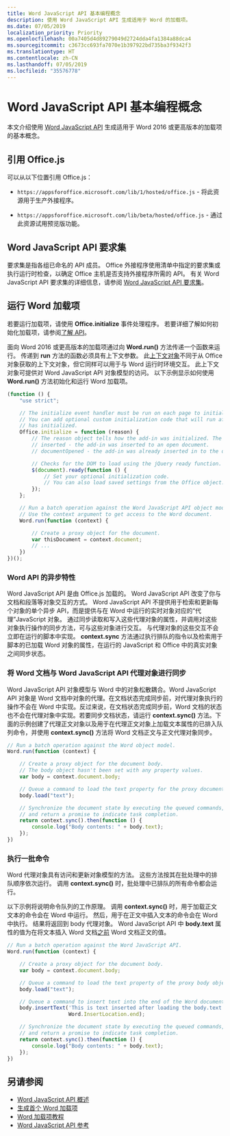 ```yaml
---
title: Word JavaScript API 基本编程概念
description: 使用 Word JavaScript API 生成适用于 Word 的加载项。
ms.date: 07/05/2019
localization_priority: Priority
ms.openlocfilehash: 00a7405d4d89279049d2724dda4fa1384a88dca4
ms.sourcegitcommit: c3673cc693fa7070e1b397922bd735ba3f9342f3
ms.translationtype: HT
ms.contentlocale: zh-CN
ms.lasthandoff: 07/05/2019
ms.locfileid: "35576778"
---
```

# <a name="fundamental-programming-concepts-with-the-word-javascript-api"></a>Word JavaScript API 基本编程概念

本文介绍使用 [Word JavaScript API](../reference/overview/word-add-ins-reference-overview.md) 生成适用于 Word 2016 或更高版本的加载项的基本概念。

## <a name="referencing-officejs"></a>引用 Office.js

可以从以下位置引用 Office.js：

- `https://appsforoffice.microsoft.com/lib/1/hosted/office.js` - 将此资源用于生产外接程序。

- `https://appsforoffice.microsoft.com/lib/beta/hosted/office.js` - 通过此资源试用预览版功能。

## <a name="word-javascript-api-requirement-sets"></a>Word JavaScript API 要求集

要求集是指各组已命名的 API 成员。 Office 外接程序使用清单中指定的要求集或执行运行时检查，以确定 Office 主机是否支持外接程序所需的 API。 有关 Word JavaScript API 要求集的详细信息，请参阅 [Word JavaScript API 要求集](../reference/requirement-sets/word-api-requirement-sets.md)。

## <a name="running-word-add-ins"></a>运行 Word 加载项

若要运行加载项，请使用 **Office.initialize** 事件处理程序。 若要详细了解如何初始化加载项，请参阅[了解 API](/office/dev/add-ins/develop/understanding-the-javascript-api-for-office)。

面向 Word 2016 或更高版本的加载项通过向 **Word.run()** 方法传递一个函数来运行。 传递到 **run** 方法的函数必须具有上下文参数。 此[上下文对象](/javascript/api/word/word.requestcontext)不同于从 Office 对象获取的上下文对象，但它同样可以用于与 Word 运行时环境交互。 此上下文对象可提供对 Word JavaScript API 对象模型的访问。 以下示例显示如何使用 **Word.run()** 方法初始化和运行 Word 加载项。

```js
(function () {
    "use strict";

    // The initialize event handler must be run on each page to initialize Office JS.
    // You can add optional custom initialization code that will run after OfficeJS
    // has initialized.
    Office.initialize = function (reason) {
        // The reason object tells how the add-in was initialized. The values can be:
        // inserted - the add-in was inserted to an open document.
        // documentOpened - the add-in was already inserted in to the document and the document was opened.

        // Checks for the DOM to load using the jQuery ready function.
        $(document).ready(function () {
            // Set your optional initialization code.
            // You can also load saved settings from the Office object.
        });
    };

    // Run a batch operation against the Word JavaScript API object model.
    // Use the context argument to get access to the Word document.
    Word.run(function (context) {

        // Create a proxy object for the document.
        var thisDocument = context.document;
        // ...
    })
})();
```

### <a name="asynchronous-nature-of-word-apis"></a>Word API 的异步特性

Word JavaScript API 是由 Office.js 加载的。 Word JavaScript API 改变了你与文档和段落等对象交互的方式。 Word JavaScript API 不提供用于检索和更新每个对象的单个异步 API，而是提供与在 Word 中运行的实时对象对应的“代理”JavaScript 对象。 通过同步读取和写入这些代理对象的属性，并调用对这些对象执行操作的同步方法，可与这些对象进行交互。 与代理对象的这些交互不会立即在运行的脚本中实现。 **context.sync** 方法通过执行排队的指令以及检索用于脚本的已加载 Word 对象的属性，在运行的 JavaScript 和 Office 中的真实对象之间同步状态。

### <a name="synchronizing-word-documents-with-word-javascript-api-proxy-objects"></a>将 Word 文档与 Word JavaScript API 代理对象进行同步

Word JavaScript API 对象模型与 Word 中的对象松散耦合。Word JavaScript API 对象是 Word 文档中对象的代理。在文档状态完成同步前，对代理对象执行的操作不会在 Word 中实现。反过来说，在文档状态完成同步前，Word 文档的状态也不会在代理对象中实现。若要同步文档状态，请运行 **context.sync()** 方法。下面的示例创建了代理正文对象以及用于在代理正文对象上加载文本属性的已排入队列命令，并使用 **context.sync()** 方法将 Word 文档正文与正文代理对象同步。

```js
// Run a batch operation against the Word object model.
Word.run(function (context) {

    // Create a proxy object for the document body.
    // The body object hasn't been set with any property values.
    var body = context.document.body;

    // Queue a command to load the text property for the proxy document body object.
    body.load("text");

    // Synchronize the document state by executing the queued commands,
    // and return a promise to indicate task completion.
    return context.sync().then(function () {
        console.log("Body contents: " + body.text);
    });
})
```

### <a name="executing-a-batch-of-commands"></a>执行一批命令

Word 代理对象具有访问和更新对象模型的方法。 这些方法按其在批处理中的排队顺序依次运行。 调用 **context.sync()** 时，批处理中已排队的所有命令都会运行。

以下示例将说明命令队列的工作原理。 调用 **context.sync()** 时，用于加载正文文本的命令会在 Word 中运行。 然后，用于在正文中插入文本的命令会在 Word 中执行。 结果将返回到 body 代理对象。 Word JavaScript API 中 **body.text** 属性的值为在将文本插入 Word 文档<u>之前</u> Word 文档正文的值。

```js
// Run a batch operation against the Word JavaScript API.
Word.run(function (context) {

    // Create a proxy object for the document body.
    var body = context.document.body;

    // Queue a command to load the text property of the proxy body object.
    body.load("text");

    // Queue a command to insert text into the end of the Word document body.
    body.insertText('This is text inserted after loading the body.text property',
                    Word.InsertLocation.end);

    // Synchronize the document state by executing the queued commands,
    // and return a promise to indicate task completion.
    return context.sync().then(function () {
        console.log("Body contents: " + body.text);
    });
})
```

## <a name="see-also"></a>另请参阅

- [Word JavaScript API 概述](../reference/overview/word-add-ins-reference-overview.md)
- [生成首个 Word 加载项](../quickstarts/word-quickstart.md)
- [Word 加载项教程](../tutorials/word-tutorial.md)
- [Word JavaScript API 参考](/javascript/api/word) 


